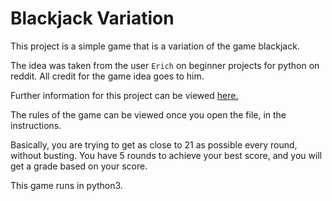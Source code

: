 # Blackjack Variation

This project is a simple game that is a variation of the game blackjack.

The idea was taken from the user `Erich` on beginner projects for python on reddit. All credit for the game idea goes to him.

Further information for this project can be viewed [here.](https://www.reddit.com/r/beginnerprojects/comments/19ot36/project_a_variation_of_21/)

The rules of the game can be viewed once you open the file, in the instructions.

Basically, you are trying to get as close to 21 as possible every round, without busting.
You have 5 rounds to achieve your best score, and you will get a grade based on your score.

This game runs in python3.
